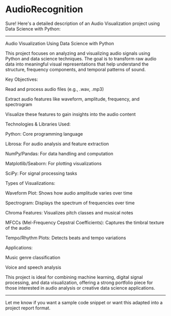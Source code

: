 # AudioRecognition
Sure! Here's a detailed description of an Audio Visualization project using Data Science with Python:


---

Audio Visualization Using Data Science with Python

This project focuses on analyzing and visualizing audio signals using Python and data science techniques. The goal is to transform raw audio data into meaningful visual representations that help understand the structure, frequency components, and temporal patterns of sound.

Key Objectives:

Read and process audio files (e.g., .wav, .mp3)

Extract audio features like waveform, amplitude, frequency, and spectrogram

Visualize these features to gain insights into the audio content


Technologies & Libraries Used:

Python: Core programming language

Librosa: For audio analysis and feature extraction

NumPy/Pandas: For data handling and computation

Matplotlib/Seaborn: For plotting visualizations

SciPy: For signal processing tasks



Types of Visualizations:

Waveform Plot: Shows how audio amplitude varies over time

Spectrogram: Displays the spectrum of frequencies over time

Chroma Features: Visualizes pitch classes and musical notes

MFCCs (Mel-Frequency Cepstral Coefficients): Captures the timbral texture of the audio

Tempo/Rhythm Plots: Detects beats and tempo variations


Applications:

Music genre classification

Voice and speech analysis


This project is ideal for combining machine learning, digital signal processing, and data visualization, offering a strong portfolio piece for those interested in audio analysis or creative data science applications.


---

Let me know if you want a sample code snippet or want this adapted into a project report format.
